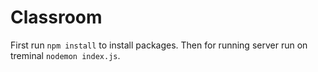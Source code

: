 # Classroom
First run ```npm install``` to install packages.
Then for running server run on treminal ```nodemon index.js```.
